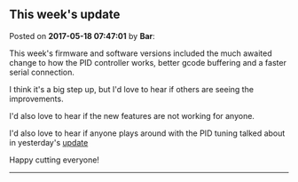 ## This week's update
Posted on **2017-05-18 07:47:01** by **Bar**:

This week's firmware and software versions included the much awaited change to how the PID controller works, better gcode buffering and a faster serial connection. 



I think it's a big step up, but I'd love to hear if others are seeing the improvements.



I'd also love to hear if the new features are not working for anyone.



I'd also love to hear if anyone plays around with the PID tuning talked about in yesterday's [update](https://www.kickstarter.com/projects/1830738289/maslow-cnc-a-500-open-source-4-by-8-foot-cnc-machi/posts/1888074)



Happy cutting everyone!

---

